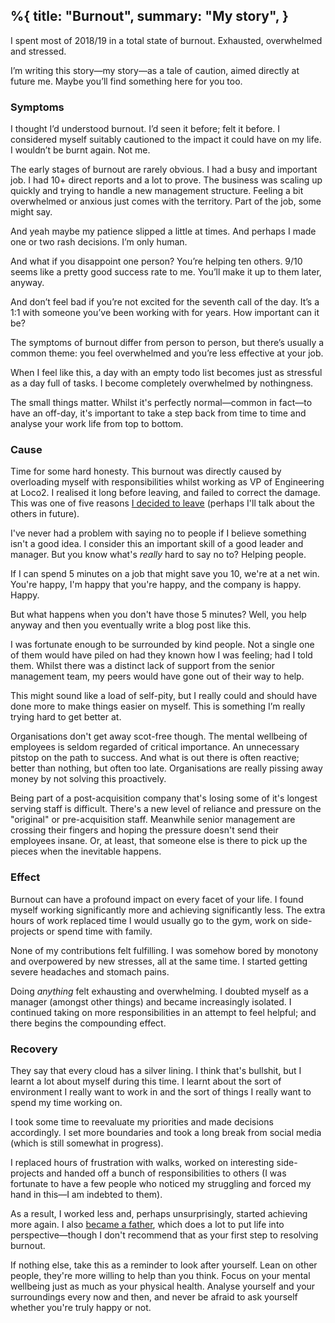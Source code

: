 %{
  title: "Burnout",
  summary: "My story",
}
---

I spent most of 2018/19 in a total state of burnout. Exhausted, overwhelmed and stressed.

I’m writing this story—my story—as a tale of caution, aimed directly at future me. Maybe you’ll find something here for you too.

### Symptoms

I thought I’d understood burnout. I’d seen it before; felt it before. I considered myself suitably cautioned to the impact it could have on my life. I wouldn’t be burnt again. Not me.

The early stages of burnout are rarely obvious. I had a busy and important job. I had 10+ direct reports and a lot to prove. The business was scaling up quickly and trying to handle a new management structure. Feeling a bit overwhelmed or anxious just comes with the territory. Part of the job, some might say.

And yeah maybe my patience slipped a little at times. And perhaps I made one or two rash decisions. I’m only human.

And what if you disappoint one person? You’re helping ten others. 9/10 seems like a pretty good success rate to me. You’ll make it up to them later, anyway.

And don’t feel bad if you’re not excited for the seventh call of the day. It’s a 1:1 with someone you’ve been working with for years. How important can it be?

The symptoms of burnout differ from person to person, but there’s usually a common theme: you feel overwhelmed and you’re less effective at your job.

When I feel like this, a day with an empty todo list becomes just as stressful as a day full of tasks. I become completely overwhelmed by nothingness.

The small things matter. Whilst it's perfectly normal—common in fact—to have an off-day, it's important to take a step back from time to time and analyse your work life from top to bottom.


### Cause

Time for some hard honesty. This burnout was directly caused by overloading myself with responsibilities whilst working as VP of Engineering at Loco2. I realised it long before leaving, and failed to correct the damage. This was one of five reasons [I decided to leave](https://leejarvis.me/posts/2019/leaving-loco2) (perhaps I'll talk about the others in future).

I've never had a problem with saying no to people if I believe something isn't a good idea. I consider this an important skill of a good leader and manager. But you know what's _really_ hard to say no to? Helping people.

If I can spend 5 minutes on a job that might save you 10, we're at a net win. You're happy, I'm happy that you're happy, and the company is happy. Happy.

But what happens when you don't have those 5 minutes? Well, you help anyway and then you eventually write a blog post like this.

I was fortunate enough to be surrounded by kind people. Not a single one of them would have piled on had they known how I was feeling; had I told them. Whilst there was a distinct lack of support from the senior management team, my peers would have gone out of their way to help.

This might sound like a load of self-pity, but I really could and should have done more to make things easier on myself. This is something I’m really trying hard to get better at.

Organisations don't get away scot-free though. The mental wellbeing of employees is seldom regarded of critical importance. An unnecessary pitstop on the path to success. And what is out there is often reactive; better than nothing, but often too late. Organisations are really pissing away money by not solving this proactively.

Being part of a post-acquisition company that's losing some of it's longest serving staff is difficult. There's a new level of reliance and pressure on the "original" or pre-acquisition staff. Meanwhile senior management are crossing their fingers and hoping the pressure doesn't send their employees insane. Or, at least, that someone else is there to pick up the pieces when the inevitable happens.


### Effect

Burnout can have a profound impact on every facet of your life. I found myself working significantly more and achieving significantly less. The extra hours of work replaced time I would usually go to the gym, work on side-projects or spend time with family.

None of my contributions felt fulfilling. I was somehow bored by monotony and overpowered by new stresses, all at the same time. I started getting severe headaches and stomach pains.

Doing _anything_ felt exhausting and overwhelming. I doubted myself as a manager (amongst other things) and became increasingly isolated. I continued taking on more responsibilities in an attempt to feel helpful; and there begins the compounding effect.


### Recovery

They say that every cloud has a silver lining. I think that's bullshit, but I learnt a lot about myself during this time. I learnt about the sort of environment I really want to work in and the sort of things I really want to spend my time working on.

I took some time to reevaluate my priorities and made decisions accordingly. I set more boundaries and took a long break from social media (which is still somewhat in progress).

I replaced hours of frustration with walks, worked on interesting side-projects and handed off a bunch of responsibilities to others (I was fortunate to have a few people who noticed my struggling and forced my hand in this—I am indebted to them).

As a result, I worked less and, perhaps unsurprisingly, started achieving more again. I also [became a father](/posts/2019/fatherhood), which does a lot to put life into perspective—though I don't recommend that as your first step to resolving burnout.

If nothing else, take this as a reminder to look after yourself. Lean on other people, they're more willing to help than you think. Focus on your mental wellbeing just as much as your physical health. Analyse yourself and your surroundings every now and then, and never be afraid to ask yourself whether you're truly happy or not.
